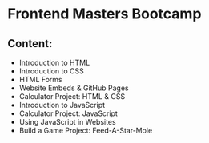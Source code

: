 # Frontend Masters Bootcamp

## Content:
* Introduction to HTML
* Introduction to CSS 
* HTML Forms
* Website Embeds & GitHub Pages
* Calculator Project: HTML & CSS
* Introduction to JavaScript
* Calculator Project: JavaScript
* Using JavaScript in Websites
* Build a Game Project: Feed-A-Star-Mole